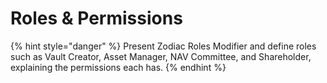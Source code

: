 # Roles & Permissions

{% hint style="danger" %}
Present Zodiac Roles Modifier and define roles such as Vault Creator, Asset Manager, NAV Committee, and Shareholder, explaining the permissions each has.
{% endhint %}

